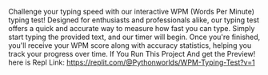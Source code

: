 Challenge your typing speed with our interactive WPM (Words Per Minute) typing test! Designed for enthusiasts and professionals alike, 
our typing test offers a quick and accurate way to measure how fast you can type. 
Simply start typing the provided text, and our timer will begin. Once you're finished, you'll receive your WPM score along with accuracy statistics,
helping you track your progress over time.
If You Run This Project And get the Preview! here is Repl Link: https://replit.com/@Pythonworlds/WPM-Typing-Test?v=1
